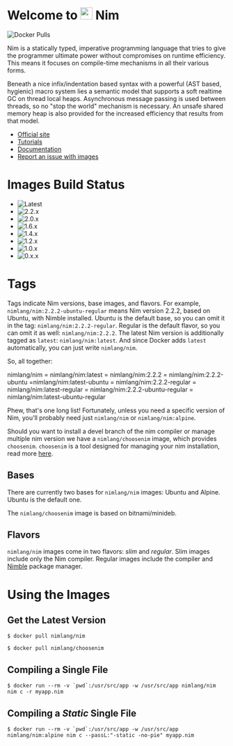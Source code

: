# Welcome to <img src="https://raw.githubusercontent.com/nim-lang/assets/master/Art/logo-crown.png" height="28px"/> Nim

![Docker Pulls](https://img.shields.io/docker/pulls/nimlang/nim?logo=nim)


Nim is a statically typed, imperative programming language that tries to give the programmer ultimate power without compromises on runtime efficiency. This means it focuses on compile-time mechanisms in all their various forms.

Beneath a nice infix/indentation based syntax with a powerful (AST based, hygienic) macro system lies a semantic model that supports a soft realtime GC on thread local heaps. Asynchronous message passing is used between threads,
so no "stop the world" mechanism is necessary. An unsafe shared memory heap is also provided for the increased efficiency that results from that model.

- [Official site](http://nim-lang.org)
- [Tutorials](http://nim-lang.org/learn.html)
- [Documentation](http://nim-lang.org/documentation.html)
- [Report an issue with images](https://github.com/nim-lang/docker-images/issues/new)


# Images Build Status

- ![Latest](https://img.shields.io/badge/dynamic/json?url=https%3A%2F%2Fapi.github.com%2Frepos%2Fnim-lang%2Fdocker-images%2Factions%2Fworkflows%2F155124648%2Fruns%3Fstatus%3Dcompleted%26per_page%3D1&query=%24.workflow_runs%5B0%5D.run_started_at&label=Latest)
- ![2.2.x](https://img.shields.io/badge/dynamic/json?url=https%3A%2F%2Fapi.github.com%2Frepos%2Fnim-lang-ci%2Fdocker-images-regular%2Factions%2Fworkflows%2F155398794%2Fruns%3Fstatus%3Dcompleted%26per_page%3D1&query=%24.workflow_runs%5B0%5D.run_started_at&label=2.2.x)
- ![2.0.x](https://img.shields.io/badge/dynamic/json?url=https%3A%2F%2Fapi.github.com%2Frepos%2Fnim-lang-ci%2Fdocker-images-regular%2Factions%2Fworkflows%2F155398793%2Fruns%3Fstatus%3Dcompleted%26per_page%3D1&query=%24.workflow_runs%5B0%5D.run_started_at&label=2.0.x)
- ![1.6.x](https://img.shields.io/badge/dynamic/json?url=https%3A%2F%2Fapi.github.com%2Frepos%2Fnim-lang-ci%2Fdocker-images-regular%2Factions%2Fworkflows%2F155398792%2Fruns%3Fstatus%3Dcompleted%26per_page%3D1&query=%24.workflow_runs%5B0%5D.run_started_at&label=1.6.x)
- ![1.4.x](https://img.shields.io/badge/dynamic/json?url=https%3A%2F%2Fapi.github.com%2Frepos%2Fnim-lang-ci%2Fdocker-images-regular%2Factions%2Fworkflows%2F155398791%2Fruns%3Fstatus%3Dcompleted%26per_page%3D1&query=%24.workflow_runs%5B0%5D.run_started_at&label=1.4.x)
- ![1.2.x](https://img.shields.io/badge/dynamic/json?url=https%3A%2F%2Fapi.github.com%2Frepos%2Fnim-lang-ci%2Fdocker-images-regular%2Factions%2Fworkflows%2F155398790%2Fruns%3Fstatus%3Dcompleted%26per_page%3D1&query=%24.workflow_runs%5B0%5D.run_started_at&label=1.2.x)
- ![1.0.x](https://img.shields.io/badge/dynamic/json?url=https%3A%2F%2Fapi.github.com%2Frepos%2Fnim-lang-ci%2Fdocker-images-regular%2Factions%2Fworkflows%2F155398789%2Fruns%3Fstatus%3Dcompleted%26per_page%3D1&query=%24.workflow_runs%5B0%5D.run_started_at&label=1.0.x)
- ![0.x.x](https://img.shields.io/badge/dynamic/json?url=https%3A%2F%2Fapi.github.com%2Frepos%2Fnim-lang-ci%2Fdocker-images-regular%2Factions%2Fworkflows%2F155398787%2Fruns%3Fstatus%3Dcompleted%26per_page%3D1&query=%24.workflow_runs%5B0%5D.run_started_at&label=0.x.x)


# Tags

Tags indicate Nim versions, base images, and flavors. For example, `nimlang/nim:2.2.2-ubuntu-regular` means Nim version 2.2.2, based on Ubuntu, with Nimble installed. Ubuntu is the default base, so you can omit it in the tag: `nimlang/nim:2.2.2-regular`. Regular is the default flavor, so you can omit it as well: `nimlang/nim:2.2.2`. The latest Nim version is additionally tagged as `latest`: `nimlang/nim:latest`. And since Docker adds `latest` automatically, you can just write `nimlang/nim`.

So, all together:

nimlang/nim = nimlang/nim:latest = nimlang/nim:2.2.2 = nimlang/nim:2.2.2-ubuntu =nimlang/nim:latest-ubuntu = nimlang/nim:2.2.2-regular = nimlang/nim:latest-regular = nimlang/nim:2.2.2-ubuntu-regular = nimlang/nim:latest-ubuntu-regular

Phew, that's one long list! Fortunately, unless you need a specific version of Nim, you'll probably need just `nimlang/nim` or `nimlang/nim:alpine`.

Should you want to install a devel branch of the nim compiler or manage multiple nim version we have a `nimlang/choosenim` image, which provides `choosenim`. `choosenim` is a tool designed for managing your nim installation, read more [here](https://github.com/nim-lang/choosenim).


## Bases

There are currently two bases for `nimlang/nim` images: Ubuntu and Alpine. Ubuntu is the default one.

The `nimlang/choosenim` image is based on bitnami/minideb.


## Flavors

`nimlang/nim` images come in two flavors: *slim* and *regular*. Slim images include only the Nim compiler. Regular images include the compiler and [Nimble](https://github.com/nim-lang/nimble) package manager. 


# Using the Images

## Get the Latest Version

```shell
$ docker pull nimlang/nim
```

```shell
$ docker pull nimlang/choosenim
```


## Compiling a Single File

```shell
$ docker run --rm -v `pwd`:/usr/src/app -w /usr/src/app nimlang/nim nim c -r myapp.nim
```


## Compiling a *Static* Single File

```shell
$ docker run --rm -v `pwd`:/usr/src/app -w /usr/src/app nimlang/nim:alpine nim c --passL:"-static -no-pie" myapp.nim
```

